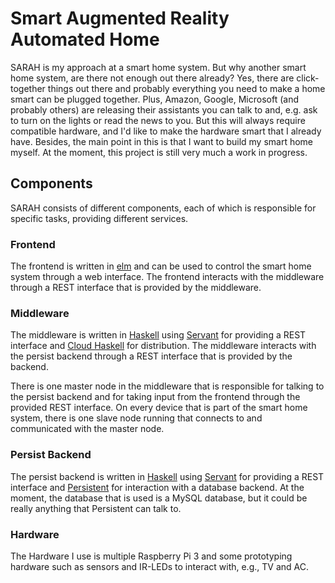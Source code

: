 # Smart Augmented Reality Automated Home

SARAH is my approach at a smart home system. But why another smart home system, are there not enough out there already? Yes, there are click-together things out there and probably everything you need to make a home smart can be plugged together. Plus, Amazon, Google, Microsoft (and probably others) are releasing their assistants you can talk to and, e.g. ask to turn on the lights or read the news to you. But this will always require compatible hardware, and I'd like to make the hardware smart that I already have. Besides, the main point in this is that I want to build my smart home myself. At the moment, this project is still very much a work in progress.

## Components
SARAH consists of different components, each of which is responsible for specific tasks, providing different services.

### Frontend
The frontend is written in [elm](http://elm-lang.org/) and can be used to control the smart home system through a web interface. The frontend interacts with the middleware through a REST interface that is provided by the middleware.

### Middleware
The middleware is written in [Haskell](https://www.haskell.org/) using [Servant](http://haskell-servant.readthedocs.io/) for providing a REST interface and [Cloud Haskell](http://haskell-distributed.github.io/) for distribution. The middleware interacts with the persist backend through a REST interface that is provided by the backend.

There is one master node in the middleware that is responsible for talking to the persist backend and for taking input from the frontend through the provided REST interface. On every device that is part of the smart home system, there is one slave node running that connects to and communicated with the master node.

### Persist Backend
The persist backend is written in [Haskell](https://www.haskell.org/) using [Servant](http://haskell-servant.readthedocs.io/) for providing a REST interface and [Persistent](http://www.yesodweb.com/book/persistent) for interaction with a database backend. At the moment, the database that is used is a MySQL database, but it could be really anything that Persistent can talk to.

### Hardware
The Hardware I use is multiple Raspberry Pi 3 and some prototyping hardware such as sensors and IR-LEDs to interact with, e.g., TV and AC.
